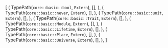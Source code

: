 [
    (
        TypePath(`core::basic::bool`, `Extern`),
        [],
    ),
    (
        TypePath(`core::basic::never`, `Extern`),
        [],
    ),
    (
        TypePath(`core::basic::unit`, `Extern`),
        [],
    ),
    (
        TypePath(`core::basic::Trait`, `Extern`),
        [],
    ),
    (
        TypePath(`core::basic::Module`, `Extern`),
        [],
    ),
    (
        TypePath(`core::basic::Lifetime`, `Extern`),
        [],
    ),
    (
        TypePath(`core::basic::Place`, `Extern`),
        [],
    ),
    (
        TypePath(`core::basic::Universe`, `Extern`),
        [],
    ),
]